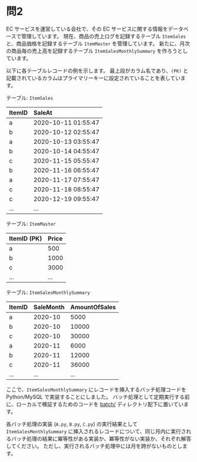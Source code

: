 # 問2

EC サービスを運営している会社で、その EC サービスに関する情報をデータベースで管理しています。
現在、商品の売上ログを記録するテーブル `ItemSales` と、商品価格を記録するテーブル `ItemMaster` を管理しています。
新たに、月次の商品毎の売上高を記録するテーブル `ItemSalesMonthlySummary` を作ろうとしています。

以下に各テーブルレコードの例を示します。
最上段がカラム名であり、`(PK)` と記載されているカラムはプライマリーキーに設定されていることを表しています。

テーブル: `ItemSales`

|ItemID|SaleAt|
|:-|:-|
|a|2020-10-11 01:55:47|
|b|2020-10-12 02:55:47|
|a|2020-10-13 03:55:47|
|b|2020-10-14 04:55:47|
|c|2020-11-15 05:55:47|
|b|2020-11-16 06:55:47|
|a|2020-11-17 07:55:47|
|c|2020-11-18 08:55:47|
|c|2020-12-19 09:55:47|
|...|...|

テーブル: `ItemMaster`

|ItemID (PK)|Price|
|:-|:-|
|a|500|
|b|1000|
|c|3000|
|...|...|

テーブル: `ItemSalesMonthlySummary`

|ItemID|SaleMonth|AmountOfSales|
|:-|:-|:-|
|a|2020-10|5000|
|b|2020-10|10000|
|c|2020-10|30000|
|a|2020-11|6000|
|b|2020-11|12000|
|c|2020-11|36000|
|...|...|...|

ここで、`ItemSalesMonthlySummary` にレコードを挿入するバッチ処理コードを Python/MySQL で実装することにしました。
バッチ処理として定期実行する前に、ローカルで検証するためのコードを [batch/](batch/) ディレクトリ配下に置いています。

各バッチ処理の実装 (`A.py`, `B.py`, `C.py`) の実行結果として `ItemSalesMonthlySummary` に挿入されるレコードについて、同じ月内に実行されるバッチ処理の結果に冪等性がある実装か、冪等性がない実装か、それぞれ解答してください。
ただし、実行されるバッチ処理中には月を跨がないものとします。
